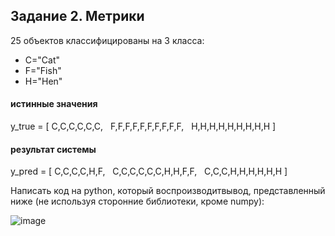## Задание 2. Метрики

25 объектов классифицированы на 3 класса:
- C="Cat"
- F="Fish"
- H="Hen"

#### истинные значения
y_true = [ C,C,C,C,C,C, &nbsp; F,F,F,F,F,F,F,F,F,F, &nbsp; H,H,H,H,H,H,H,H,H ]
#### результат системы
y_pred = [ C,C,C,C,H,F, &nbsp; C,C,C,C,C,C,H,H,F,F, &nbsp; C,C,C,H,H,H,H,H,H ]

Написать код на python, который воспроизводитвывод, представленный ниже (не используя сторонние библиотеки, кроме numpy):

![image](https://github.com/Rivgad/innopolis.machine_learning_assignments/assets/55663166/1eb4873f-1743-4062-acd9-a96ea82cdc6c)